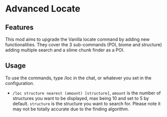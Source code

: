 # Advanced Locate

## Features

This mod aims to upgrade the Vanilla locate command by adding new functionalities.
They cover the 3 sub-commands (POI, biome and structure) adding multiple search and a slime chunk finder as a POI.

## Usage

To use the commands, type /loc in the chat, or whatever you set in the configuration.

* `/loc structure nearest (amount) [structure]`, `amount` is the number of structures you want to be displayed, max being 10 and set to 5 by default. `structure` is the structure you want to search for. Please note it may not be totally accurate due to the finding algorithm.
